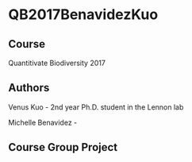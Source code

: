 # QB2017BenavidezKuo

## Course
Quantitivate Biodiversity 2017 

## Authors 
Venus Kuo - 2nd year Ph.D. student in the Lennon lab

Michelle Benavidez - 

## Course Group Project 